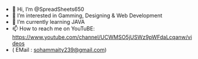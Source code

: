 - 👋 Hi, I’m @SpreadSheets650
- 👀 I’m interested in Gamming, Designing & Web Development
- 🌱 I’m currently learning JAVA
- 📫 How to reach me on YouTuBE: https://www.youtube.com/channel/UCWMSO5jUSWz9pWFdaLcqanw/videos 
- ( EMail : sohammaity239@gmail.com)

                    
<!---
SpreadSheets650/SpreadSheets650 is a ✨ special ✨ repository because its `README.md` (this file) appears on your GitHub profile.
You can click the Preview link to take a look at your changes.
--->
